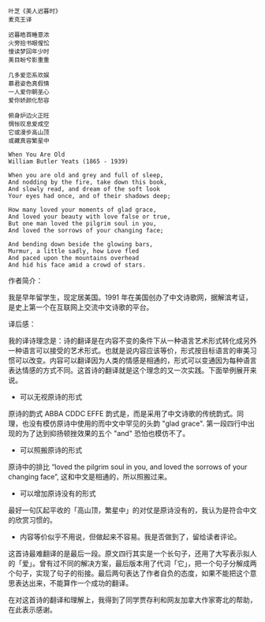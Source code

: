 ```
叶芝《美人迟暮时》
麦克王译

迟暮皓首睡意浓
火旁拾书眼惺忪
慢读梦回年少时
美目盼兮影重重

几多爱恋系欢娱
慕君姿色真假情
一人爱你朝圣心
爱你娇颜化愁容

俯身炉边火正旺
惆怅叹息爱成空
它或漫步高山顶
或藏真容繁星中

When You Are Old
William Butler Yeats (1865 - 1939)

When you are old and grey and full of sleep,
And nodding by the fire, take down this book,
And slowly read, and dream of the soft look
Your eyes had once, and of their shadows deep;

How many loved your moments of glad grace,
And loved your beauty with love false or true,
But one man loved the pilgrim soul in you,
And loved the sorrows of your changing face;

And bending down beside the glowing bars,
Murmur, a little sadly, how Love fled
And paced upon the mountains overhead
And hid his face amid a crowd of stars.
```

作者简介：

我是早年留学生，现定居美国。1991 年在美国创办了中文诗歌网，据解滨考证，是史上第一个在互联网上交流中文诗歌的平台。

译后感：

我的译诗理念是：诗的翻译是在内容不变的条件下从一种语言艺术形式转化成另外一种语言可以接受的艺术形式。也就是说内容应该等价，形式按目标语言的审美习惯可以改变。内容可以翻译因为人类的情感是相通的，形式可以变通因为每种语言表达情感的方式不同。这首诗的翻译就是这个理念的又一次实践。下面举例展开来说。

* 可以无视原诗的形式

原诗的韵式 ABBA CDDC EFFE 韵式是，而是采用了中文诗歌的传统韵式。同理，也没有模仿原诗中使用的而中文中罕见的头韵 "glad grace". 第一段四行中出现的为了达到抑扬顿挫效果的五个 "and" 恐怕也模仿不了。

* 可以照搬原诗的形式

原诗中的排比 “loved the pilgrim soul in you, and loved the sorrows of your changing face”, 这和中文是相通的，所以照搬过来。

* 可以增加原诗没有的形式
 
最好一句仄起平收的「高山顶，繁星中」的对仗是原诗没有的，我认为是符合中文的欣赏习惯的。

* 内容等价似乎不用说，但做起来不容易。我是否做到了，留给读者评论。

这首诗最难翻译的是最后一段。原文四行其实是一个长句子，还用了大写表示拟人的「爱」。曾有过不同的解决方案，最后版本用了代词「它」，把一个句子分解成两个句子，实现了句子的衔接。最后两句表达了作者自负的态度，如果不能把这个意思表达出来，不能算作一个成功的翻译。

在对这首诗的翻译和理解上，我得到了同学贾存利和网友加拿大作家寄北的帮助，在此表示感谢。

[comment]: #  (还有就是几乎每首诗都有一些原诗语言修辞需要的「衬词」，这些词并没有什么微言大义，可以灵活处理。比如 overhead 不一定非得翻译成「头顶」，因为上一句是 fled, 作者不可能用 cloud, 而「云端」在中文中可能意境更好，表达的也是很高的意思。)
